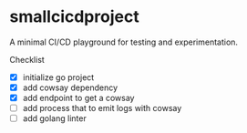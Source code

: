 # smallcicdproject

A minimal CI/CD playground for testing and experimentation.

Checklist
- [x] initialize go project
- [x] add cowsay dependency
- [x] add endpoint to get a cowsay
- [ ] add process that to emit logs with cowsay
- [ ] add golang linter
